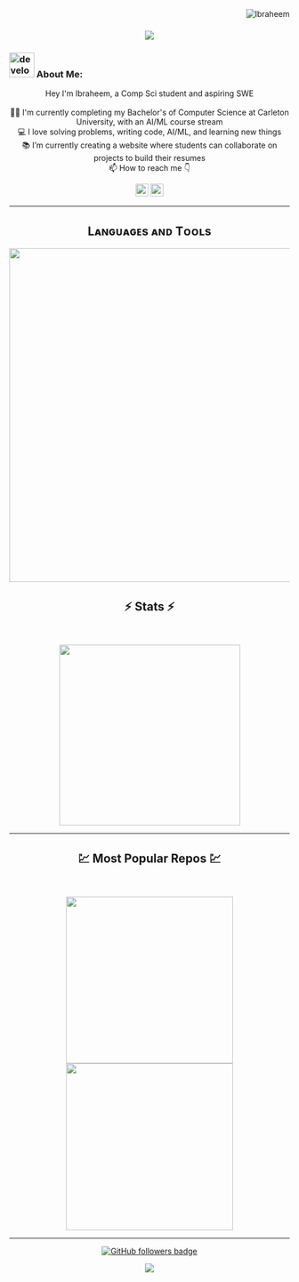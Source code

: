 <img align="right" src="https://visitor-badge.laobi.icu/badge?page_id=digital-ibraheem/digital-ibraheem" alt="Ibraheem">    
<!-- [![Typing SVG](https://readme-typing-svg.herokuapp.com?center=true&lines=Hey,+I'm+Ibraheem;Nice+to+meet+you+%F0%9F%91%8B)](https://git.io/typing-svg)       -->

<h1 align="center">
  <a href="https://git.io/typing-svg">
    <img src="https://readme-typing-svg.herokuapp.com/?lines=Hey+I'm+Ibraheem;Nice+to+meet+you+%F0%9F%91%8B&center=true&size=30">
  </a>
</h1>
   
###  <img src="/images/Developer.gif" alt="developer gif"  height="45px">  About Me:
<p align="center">
  Hey I'm Ibraheem, a Comp Sci student and aspiring SWE
  <br>
  <br>
  👨‍🎓 I'm currently completing my Bachelor's of Computer Science at Carleton University, with an AI/ML course stream
  <br>
  💻 I love solving problems, writing code, AI/ML, and learning new things 
  <br>
  📚 I’m currently creating a website where students can collaborate on projects to build their resumes
  <br>
  📫 How to reach me 👇
</p>
<p align="center"> <a href="https://www.linkedin.com/in/ibraheem-dawod/"><img src="https://img.shields.io/badge/linkedin-%230077B5.svg?&style=for-the-badge&logo=linkedin&logoColor=white" height=23></a> <a href="mailto:ibraheemd101@gmail.com"><img src="https://img.shields.io/badge/Gmail-D14836?style=for-the-badge&logo=gmail&logoColor=white" height=23></a>
  <!--  <a href="http://wa.me//201010147580"><img src="https://img.shields.io/badge/WhatsApp-25D366?style=for-the-badge&logo=whatsapp&logoColor=white" height=23></a> --> 

<!--   <a href="https://github.com/Ibraheem/"><img src="https://img.shields.io/badge/GitHub-100000?style=for-the-badge&logo=github&logoColor=white" height=23></a> -->
 <!--  <a href="https://www.youtube.com/watch?v=p0uAJ6Eu4Rs"><img src="https://img.shields.io/badge/YouTube-FF0000?style=for-the-badge&logo=youtube&logoColor=white" height=23></a> -->
</p>
<hr>


<!--Languages and Tools Section-->       
<h2 align="center">Lᴀɴɢᴜᴀɢᴇs ᴀɴᴅ Tᴏᴏʟs</h2> 
<p align="center">
<img width="600px"  src="https://skillicons.dev/icons?i=py,js,react,next,spring,sklearn,mongo,html,css,java,cs,flask,git,vscode,postman,linux,express,unity,redux,npm&perline=10"  />
</p>



<h2 align="center">⚡ Stats ⚡</h2>
<br>



<p align="center">
<a href="https://github.com/digital-ibraheem/">
      <img width=325  src="https://github-readme-stats.vercel.app/api/top-langs/?username=digital-ibraheem&size_weight=0.2&count_weight=0.5&title_color=61dafb&text_color=ffffff&icon_color=61dafb&bg_color=20232a&langs_count=8&layout=compact&border_color=61dafb&hide_border=true" />
 </a>
</p>

<hr>
<h2 align="center">💹 Most Popular Repos 💹</h2>
<br>
<p align="center">
<a href="https://github.com/digital-ibraheem/movie-recommender-backend/">
  <img width=300 align="center" src="https://github-readme-stats.vercel.app/api/pin/?username=digital-ibraheem&repo=movie-recommender-backend&title_color=ffffff&text_color=c9cacc&icon_color=2bbc8a&bg_color=1d1f21" />
</a>   
  
<a href="https://github.com/digital-ibraheem/ether-technologies/">
  <img width=300 align="center" src="https://github-readme-stats.vercel.app/api/pin/?username=digital-ibraheem&repo=ether-technologies&title_color=ffffff&text_color=c9cacc&icon_color=2bbc8a&bg_color=1d1f21" />
</a>    

</p>

<hr>
<!---
<p align="center">
  <a href="https://www.buymeacoffee.com/Ibraheem" target="_blank" ><img src="https://www.buymeacoffee.com/assets/img/custom_images/orange_img.png" alt="Ibraheem buy me a coffee" width="230"></a>
</p>
---> 

<!--
<p  align="center">
<img src="https://visitor-badge.laobi.icu/badge?page_id=Ibraheem/Ibraheem" alt="Ibraheem"/>       
</p>
-->
<p align="center">
  <a href="https://www.github.com/digital-ibraheem" target="_blank" rel="noreferrer"><img src="https://img.shields.io/github/followers/digital-ibraheem?logo=github&style=for-the-badge&color=282b2f&labelColor=0d1117" alt="GitHub followers badge" /></a>
</p>
<!---
Ibraheem/Ibraheem is a ✨ special ✨ repository because its `README.md` (this file) appears on your GitHub profile.
You can click the Preview link to take a look at your changes.
--->
<!--Footer--> 
<p align="center">
  <img src="https://capsule-render.vercel.app/api?type=waving&color=timeGradient&height=65&section=footer"/>
</p>
